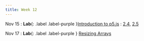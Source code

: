 ```yaml
---
title: Week 12
---
```


Nov 15
: **Lab**{: .label .label-purple }[Introduction to p5.js](#)
  : [2.4](#), [2.5](#)

Nov 17
: **Lab**{: .label .label-purple } [Resizing Arrays](#)